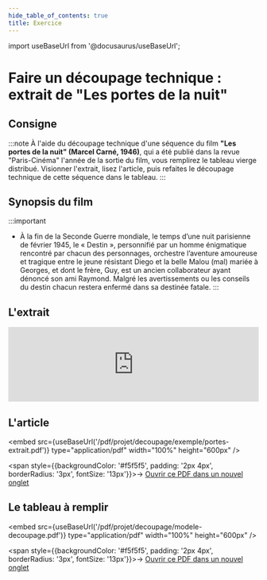 ```yaml
---
hide_table_of_contents: true
title: Exercice
---
```


import useBaseUrl from '@docusaurus/useBaseUrl';

# Faire un découpage technique : extrait de "Les portes de la nuit"

## Consigne

:::note
À l'aide du découpage technique d'une séquence du film **"Les portes de la nuit" (Marcel Carné, 1946)**, qui a été publié dans la revue "Paris-Cinéma" l'année de la sortie du film, vous remplirez le tableau vierge distribué. Visionner l'extrait, lisez l'article, puis refaites le découpage technique de cette séquence dans le tableau.
:::
## Synopsis du film

:::important
- À la fin de la Seconde Guerre mondiale, le temps d’une nuit parisienne de février 1945, le « Destin », personnifié par un homme énigmatique rencontré par chacun des personnages, orchestre l’aventure amoureuse et tragique entre le jeune résistant Diego et la belle Malou (mal) mariée à Georges, et dont le frère, Guy, est un ancien collaborateur ayant dénoncé son ami Raymond. Malgré les avertissements ou les conseils du destin chacun restera enfermé dans sa destinée fatale.
:::
## L'extrait
<iframe src="https://drive.google.com/file/d/1nodjilsZ3O9zQKivMMHChaKvZaJPv4Hq/preview" width="100%" style={{aspectRatio: "550/420"}} frameborder="0" allow="autoplay"></iframe>

## L'article
<embed
  src={useBaseUrl('/pdf/projet/decoupage/exemple/portes-extrait.pdf')}
  type="application/pdf"
  width="100%"
  height="600px"
/>

<span style={{backgroundColor: '#f5f5f5', padding: '2px 4px', borderRadius: '3px', fontSize: '13px'}}>→ [Ouvrir ce PDF dans un nouvel onglet](/pdf/projet/decoupage/exemple/portes-extrait.pdf)</span>

## Le tableau à remplir

<embed
  src={useBaseUrl('/pdf/projet/decoupage/modele-decoupage.pdf')}
  type="application/pdf"
  width="100%"
  height="600px"
/>

<span style={{backgroundColor: '#f5f5f5', padding: '2px 4px', borderRadius: '3px', fontSize: '13px'}}>→ [Ouvrir ce PDF dans un nouvel onglet](/pdf/projet/decoupage/modele-decoupage.pdf)</span>